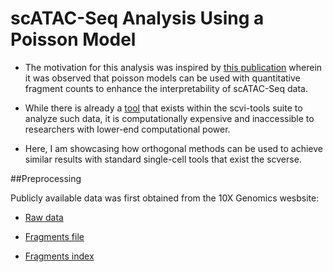 # scATAC-Seq Analysis Using a Poisson Model

- The motivation for this analysis was inspired by [this publication](https://www.nature.com/articles/s41592-023-02112-6) wherein it was observed that poisson models can be used with quantitative fragment counts to enhance the interpretability of scATAC-Seq data.

- While there is already a [tool](https://docs.scvi-tools.org/en/stable/tutorials/notebooks/atac/PoissonVI.html) that exists within the scvi-tools suite to analyze such data, it is computationally expensive and inaccessible to researchers with lower-end computational power.

- Here, I am showcasing how orthogonal methods can be used to achieve similar results with standard single-cell tools that exist the scverse.

##Preprocessing

Publicly available data was first obtained from the 10X Genomics wesbsite:

- [Raw data](https://cf.10xgenomics.com/samples/cell-atac/2.1.0/10k_pbmc_ATACv2_nextgem_Chromium_Controller/10k_pbmc_ATACv2_nextgem_Chromium_Controller_filtered_peak_bc_matrix.h5)

- [Fragments file](https://cf.10xgenomics.com/samples/cell-atac/2.1.0/10k_pbmc_ATACv2_nextgem_Chromium_Controller/10k_pbmc_ATACv2_nextgem_Chromium_Controller_fragments.tsv.gz)

- [Fragments index](https://cf.10xgenomics.com/samples/cell-atac/2.1.0/10k_pbmc_ATACv2_nextgem_Chromium_Controller/10k_pbmc_ATACv2_nextgem_Chromium_Controller_fragments.tsv.gz.tbi)
